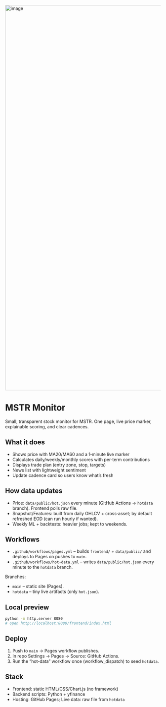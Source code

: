 <img width="1634" height="1243" alt="image" src="https://github.com/user-attachments/assets/66bda91e-2bf9-4fe2-97ae-6e6190ba316f" />

# MSTR Monitor

Small, transparent stock monitor for MSTR. One page, live price marker, explainable scoring, and clear cadences.

## What it does
- Shows price with MA20/MA60 and a 1‑minute live marker
- Calculates daily/weekly/monthly scores with per‑term contributions
- Displays trade plan (entry zone, stop, targets)
- News list with lightweight sentiment
- Update cadence card so users know what’s fresh

## How data updates
- Price: `data/public/hot.json` every minute (GitHub Actions → `hotdata` branch). Frontend polls raw file.
- Snapshot/Features: built from daily OHLCV + cross‑asset; by default refreshed EOD (can run hourly if wanted).
- Weekly ML + backtests: heavier jobs; kept to weekends.

## Workflows
- `.github/workflows/pages.yml` – builds `frontend/` + `data/public/` and deploys to Pages on pushes to `main`.
- `.github/workflows/hot-data.yml` – writes `data/public/hot.json` every minute to the `hotdata` branch.

Branches:
- `main` – static site (Pages).
- `hotdata` – tiny live artifacts (only `hot.json`).

## Local preview
```bash
python -m http.server 8080
# open http://localhost:8080/frontend/index.html
```

## Deploy
1) Push to `main` → Pages workflow publishes.
2) In repo Settings → Pages → Source: GitHub Actions.
3) Run the “hot-data” workflow once (workflow_dispatch) to seed `hotdata`.

## Stack
- Frontend: static HTML/CSS/Chart.js (no framework)
- Backend scripts: Python + yfinance
- Hosting: GitHub Pages; Live data: raw file from `hotdata`
